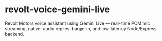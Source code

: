 # revolt-voice-gemini-live
Revolt Motors voice assistant using Gemini Live — real-time PCM mic streaming, native-audio replies, barge-in, and low-latency Node/Express backend.
